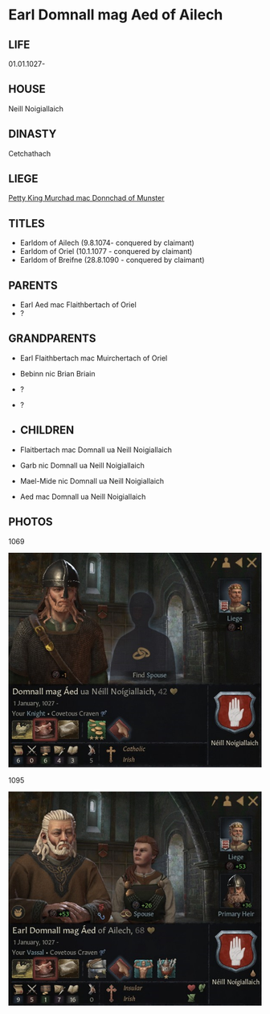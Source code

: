 # Earl Domnall mag Aed of Ailech

## LIFE

01.01.1027-

## HOUSE

Neill Noigiallaich		

## DINASTY

Cetchathach

## LIEGE

[Petty King Murchad mac Donnchad of Munster](murchad_mac_donnchad_1027.md)

## TITLES 

- Earldom of Ailech (9.8.1074- conquered by claimant)
- Earldom of Oriel (10.1.1077 - conquered by claimant)
- Earldom of Breifne (28.8.1090 - conquered by claimant)

## PARENTS

- Earl Aed mac Flaithbertach of Oriel
- ?

## GRANDPARENTS

- Earl Flaithbertach mac Muirchertach of Oriel
- Bebinn nic Brian Briain
- ?
- ?

- ## CHILDREN

- Flaitbertach mac Domnall ua Neill Noigiallaich
- Garb nic Domnall ua Neill Noigiallaich
- Mael-Mide nic Domnall ua Neill Noigiallaich
- Aed mac Domnall ua Neill Noigiallaich

## PHOTOS

1069

![domnall_mag_aed_1069](i/domnall_mag_aed_1069.jpg)

1095

![domnall_mag_aed_1095](i/domnall_mag_aed_1095.jpg)